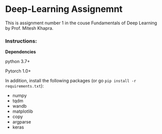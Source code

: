 # Deep-Learning Assignemnt

This is assignment number 1 in the couse Fundamentals of Deep Learning by Prof. Mitesh Khapra.



### Instructions:

**Dependencies**

python 3.7+

Pytorch 1.0+

In addition,  install the following packages (or go `pip install -r requirements.txt`):
- numpy
- tqdm
- wandb
- matplotlib
- copy
- argparse
- keras
